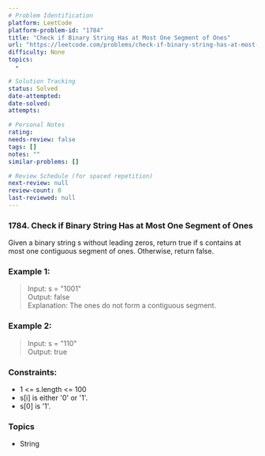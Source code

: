 ```yaml
---
# Problem Identification
platform: LeetCode
platform-problem-id: "1784"
title: "Check if Binary String Has at Most One Segment of Ones"
url: "https://leetcode.com/problems/check-if-binary-string-has-at-most-one-segment-of-ones/"
difficulty: None
topics:
  -

# Solution Tracking
status: Solved
date-attempted:
date-solved:
attempts:

# Personal Notes
rating:
needs-review: false
tags: []
notes: ""
similar-problems: []

# Review Schedule (for spaced repetition)
next-review: null
review-count: 0
last-reviewed: null
---
```


### 1784. Check if Binary String Has at Most One Segment of Ones
Given a binary string s ​​​​​without leading zeros, return true​​​ if s contains at most one contiguous segment of ones. Otherwise, return false.

### Example 1:

> Input: s = "1001"<br/>
> Output: false<br/>
> Explanation: The ones do not form a contiguous segment.

### Example 2:

> Input: s = "110"<br/>
> Output: true

### Constraints:

- 1 <= s.length <= 100
- s[i]​​​​ is either '0' or '1'.
- s[0] is '1'.

### Topics
- String